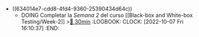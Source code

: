 - ((634014e7-cdd8-4fd4-9360-25390434d64c))
	- DOING Completar la *Semana 2* del curso [[Black-box and White-box Testing/Week-2]] >[🍅 30min](#agenda-pomo://?t=f-1665152432766-1800)
	  :LOGBOOK:
	  CLOCK: [2022-10-07 Fri 16:10:37]
	  :END: